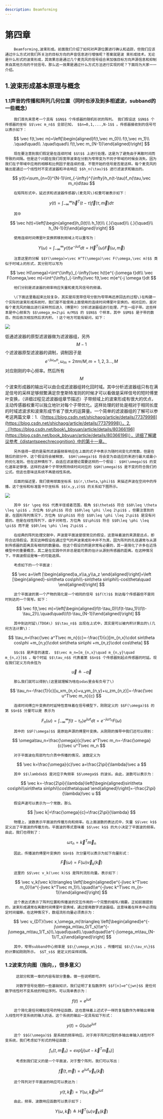 ```yaml
---
description: Beamforming
---
```


# 第四章

        Beamforming,波束形成。前面我们介绍了如何对声源位置进行确认和追踪，但我们应该通过什么方式对我们所关注的目标方向的声音信息进行增强呢？答案就是波 束形成技术。无论是什么形式的波束形成，其效果总是通过几个麦克风的信号组合来加强目标方向声源信息和抑制来自其他方向的干扰信号。那么这一效果是通过什么方式方法进行实现的呢？下面将为大家一一介绍。

## 1.波束形成基本原理与概念

### 1.1声音的传播和阵列几何位置（同时也涉及到多相滤波，subband的一些概念）

        我们首先来思考一个具有 $$N$$ 个传感器的随机形状的阵列。 我们假设这 $$N$$ 个传感器的坐标 $$\vec m_n$$ 全部已知， $$n=0,1,...,N-1$$ 。传感器接收到的信号可以表示如下：

$$
\vec f(t,\vec m)=\left[\begin{aligned}f(t,\vec m_0)\\
f(t,\vec m_1)\\
.\quad\quad\\
.\quad\quad\\
f(t,\vec m_{N-1})\end{aligned}\right]
$$

        现在要注意到我们假定是在连续时域 $$t$$ 上进行处理。这是为了避免由于离散时间而导致的间隔。但是这个问题在我们将宽带波束在分割为窄带变为不同子带域的时候会消失。因为我们在子带域中应用的相移和比例因子是连续的值，不管开始的信号是否是这样。每个麦克风的输出是通过一个线性时不变滤波器和冲击响应 $$h_n(\tau)$$ 进行滤波求和输出的。

$$
y(t)=\sum_{n=0}^{N-1}\int_{-\infty}^{\infty}h_n(t-\tau)f_n(\tau,\vec m_n)d\tau
$$

        在矩阵形式中，延迟求和滤波器传感器\(麦克风\)权重可被表示如下：

$$
y(t)=\int_{-\infty}^{\infty}\vec h^T(t-\tau)\vec f(\tau,\vec m)d\tau
$$

        其中

$$
\vec h(t)=\left[\begin{aligned}h_0(t)\\
h_1(t)\\
{.}{\quad}\\
{.}{\quad}\\
h_{N-1}(t)\end{aligned}\right]
$$

        使用连续时间傅里叶变换转移到频域上可以重写为：

$$
Y(\omega)=\int^{\infty}_{-\infty}y(t)e^{-j\omega t}dt=\vec H^T(\omega)\vec F(\omega,\vec m)
$$

        注意这里的分解 $$Y(\omega)=\vec H^T(\omega)\vec F(\omega,\vec m)$$ 类似于时域上的形式，其分别可以写为

$$
\vec H(\omega)=\int^{\infty}_{-\infty}\vec h(t)e^{-j\omega t}dt\\
\vec F(\omega,\vec m)=\int^{\infty}_{-\infty}\vec f(t,\vec m)e^{-j \omega t}dt
$$

        他们分别是滤波器的频率响应矢量和麦克风信号的频谱。

        \(下面这里看起来比较复杂，其实是将宽带信号分割为窄带再还原回去的过程\)在构建一个实际的波束形成系统时，我们是不能使用上面使用的连续时间傅里叶变换的。相对应的，是对每个麦克风的输出进行采样然后进入（傅里叶）分析滤波器组进行处理，产生一组子带。这些样本是中心频率为 $$\omega_m=2\pi m/M$$ 的 $$N$$ 个样本，其中 $$M$$ 是子带的数目。然后依次相加然后求内积。！这个地方可能有疑问，如下：

![](../.gitbook/assets/20181011-192816-ping-mu-jie-tu.png)

低通滤波器的原型滤波器做为滤波器组，另外 $$M-1$$ 个滤波器原型滤波器的调制，调制因子是 $$e^{-j\omega_m n},\omega_m=2\pi m/M,m=1,2,3...,M$$ 对应刚刚的中心频率。然后所有 $$M$$ 个波束形成器的输出可以由合成滤波器组转化回时域。其中分析滤波器组只有在满足信号的采样足够频繁满足奈奎斯特准则的时候才可以看做是采样信号的短时傅里叶变换，（详细过程见滤波器组章节描述）子带频域上的波束形成有很大的优点，主动传感器权重可以独立地针对每个子带优化。这样处理的好处是相对于相同长度的时域滤波求和波束形成节省了很大的运算量。一个简单的滤波器组的了解可以参考这两篇文章：1.（[https://blog.csdn.net/shichaog/article/details/77379998](https://blog.csdn.net/shichaog/article/details/77379998)）。2.（[https://blog.csdn.net/book\_bbyuan/article/details/80366196](https://blog.csdn.net/book_bbyuan/article/details/80366196)），详细了解建议参考《distantspeechrecognition》中的第十一章。

        另外值得一提的是虽然滤波器频率响应在上面的式子中表示为随时间变化的常数，但是在随后的部分中，这个假设将会被释放， $$H(\omega)$$ 将会变为自适应的来进行最大或最小的优化准则。但在这种情形下，自适应滤波理论需要这样的一个假设： $$H(\omega)$$ 的变化速率足够慢，这样的话单个子带快照持续时间对应的 $$H(\omega)$$ 是不变的符合我们的公式。但这也意味这系统不再是线性系统。

        后面的描述里，我们使用球面坐标系 $$(r,\theta,\phi)$$ 来描述声波在空间中的传播。这个坐标和标准笛卡尔坐标系 $$(x,y,z)$$ 的关系如下图所示。

![](../.gitbook/assets/20181012-100126-ping-mu-jie-tu.png)

        其中 $$r \geq 0$$ 代表半径或者范围，极角 $$\theta$$ 符合 $$0\leq \theta \leq \pi$$ 。方位角 $$\phi$$ 符合 $$0\leq \phi \leq 2\pi$$ 。但要注意到的是，在圆形阵列情况下，方位角 $$\phi$$ 符合 $$0\leq \phi \leq 2\pi$$ 是没有问题的。但是在线性阵列下，由于对称性，方位角 $$\phi$$ 符合 $$0\leq \phi \leq \pi$$ 而不是 $$0\leq \phi \leq 2\pi$$ 。

        在经典的阵列处理文献中，声波是平面波是很常见的假设，这意味着波的来源是远点，即符合远场假设。其实这种假设在通过空气的声波束成形中并不为真，因为阵列的孔径通常与从源到传感器的距离具有相同的数量级。但这个假设仍然是非常有必要的，其一是简化了许多在近场模型中的重要概念，其二是在实践中并非总是能可靠的估计从源到传感器的距离。在这种情况下，平面波假设是唯一的可能选择。

        考虑如下的一个平面波：

$$
\vec a=\left [\begin{aligned}a_x\\a_y\\a_z \end{aligned}\right]=\left [\begin{aligned}-sin\theta cos\phi\\-sin\theta sin\phi\\-cos\theta\quad \end{aligned}\right]
$$

        这个平面波的第一个产物的简化是一个相同的信号 $$f(t)$$ 到达每个传感器但不是同时到达的一个简写。如下：

$$
\vec f(t,\vec m)=\left[\begin{aligned}f(t-\tau_0)\\f(t-\tau_1)\\f(t-\tau_2)\\.\quad\quad\\f(t-\tau_{N-1})\end{aligned}\right]
$$

        其中到达时延\(TDOA\) $$\tau_n$$ 出现在上式中，其实是可以被内积计算出的\(几何方法计算\)：

$$
\tau_n=\frac{\vec a^T\vec m_n}{c}=-\frac{1}{c}[m_{n,x}\cdot sin\theta cos\phi +m_{n,y}\cdot sin\theta sin\phi +m_{n,z}\cdot cos\theta]
$$

        $$c$$ 是声音的速度， $$\vec m_n=[m_{n,x}\quad m_{n,y}\quad m_{n,z}]$$ 。每个时延 $$\tau_n$$ 代表着第 $$n$$ 个传感器到起点传感器的时延。现在我们定义方向余弦为

$$
\vec u \triangleq -\vec a
$$

        那么我们就可以得到\(这里就理解为啥在odas里会有负号了\)

$$
\tau_n=-\frac{1}{c}[u_xm_{n,x}+u_ym_{n,y}+u_zm_{n,z}]=-\frac{\vec u^T\vec m_n}{c}
$$

        连续时间傅立叶变换的时延特性意味着在信号模型下，刚刚定义的 $$F(\omega)$$ 的第 $$n$$ 分量可以是 表示为

$$
F_n(\omega)=\int^{\infty}_{-\infty}f(t-\tau_n)e^{j\omega t}dt=e^{-j\omega \tau_n}F(\omega)
$$

        其中的 $$F(\omega)$$ 是原始声源的傅里叶变换。从刚刚的推导中我们还可以得到：

$$
\omega\tau_n=\frac{\omega}{c}\vec a^T\vec m_n=-\frac{\omega}{c}\vec u^T\vec m_n
$$

        对于平面波在局部均匀介质中传播的情况，波数定义为

$$
\vec k=\frac{\omega}{c}\vec a=\frac{2\pi}{\lambda}\vec a
$$

        其中 $$\lambda$$ 是对应于角频率 $$\omega$$ 的波长。由此，波数可以表示为：

$$
\vec k=-\frac{2\pi}{\lambda}\left[\begin{aligned}sin\theta cos\phi\\sin\theta sin\phi\\cos\theta\quad \end{aligned}\right]=-\frac{2\pi}{\lambda}\vec u
$$

        假设声速可以表示为一个常数，那么

$$
|\vec k|=\frac{\omega}{c}=\frac{2\pi}{\lambda}
$$

        物理上，波数表示平面波的传播方向和频率。在上面波数的表达式中，矢量 $$\vec k$$ 定义出了平面波的传播方向。平面波的等式意味着 $$\vec k$$ 的大小决定了平面波的频率。由此，我们也得到了：

$$
\omega\tau_n=\vec k^T\vec m_n
$$

        因此，传播波的傅里叶变换的 $$n$$ 次分量可以表示为如下向量形式：

$$
\vec F(\omega)=F(\omega)\vec v_k(\vec k)
$$

        这里的 $$\vec v_k(\vec k)$$ 是阵列流形向量。表示如下：

$$
\vec v_k(\vec k)\triangleq \left[\begin{aligned}e^{-j\vec k^T\vec m_0}\\e^{-j\vec k^T\vec m_1}\\.\quad\\e^{-j\vec k^T\vec m_{n-1}}\end{aligned}\right]
$$

        这个表达式表示了阵列位置和传播波的交互作用的一个完整的缩写/摘要。正如前面提到的，波束形成通常在离散时间傅里叶变换域，通过使用数字滤波器组。这意味着在样本中必须指定时间偏移。在这种情况下，数组流形向量必须表示为：

$$
\vec v_{DT}(\vec x,\omega_m)\triangleq \left[\begin{aligned}e^{-j\omega_m\tau_0/T_s}\\e^{-j\omega_m\tau_1/T_s}\\.\quad\quad\\.\quad\quad\\e^{-j\omega_m\tau_{N-1}/T_s}\end{aligned}\right]
$$

        其中，窄带subband中心频率是 $$\{\omega_m\}$$ 。传播时延 $$\{\tau_n\}$$ 的计算如刚刚所示。 $$T_s$$ 是定义的采样间隔。

### 1.2波束方向图（指向，，很多意义）

         这部分和第一章的内容有部分重叠。做一些说明即可。

         对数字信号处理的一些基础知识，我们证明了复指数序列 $$f[n]=e^{jwn}$$ 是任何数字线性时不变系统的特征序列。可以简单表示为：

$$
f(t)=e^{j\omega t}
$$

        这个简化是任何模拟信号的特征函数。这也意味着上述式子一样的复指数作为单输出单输入线性时不变系统的输入的话，这个系统的输出一定具有如下形式：

$$
y(t)=G(\omega)e^{j\omega t}
$$

        这个 $$G(\omega)$$ 是系统的频率响应。对于用于阵列过程的多输出单输入线性时不变系统，我们考虑如下形式的特征函数：

$$
f_n(t,\vec m_n)=exp[j(\omega t -\vec k^T\vec m_n)]
$$

         考虑到我们定义的是一个平面波，对于整个阵列，我们可以写出：

$$
\vec f(t,\vec m)=e^{j\omega t}\vec v_k(\vec k)
$$

        这个阵列对于平面波的响应可以表达为：

$$
y(t,\vec k)=\Upsilon(\omega,\vec k)e^{j\omega t}
$$

        由此，频率、波数响应函数可以表示如下；

$$
\Upsilon(\omega,\vec k)\triangleq\vec H^T(\omega)\vec v_k(\vec k )
$$

